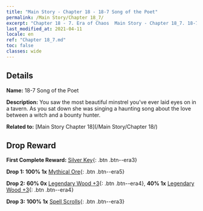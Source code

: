 ```yaml
---
title: "Main Story - Chapter 18 - 18-7 Song of the Poet"
permalink: /Main Story/Chapter 18_7/
excerpt: "Chapter 18 - 7. Era of Chaos  Main Story - Chapter 18_7. 18-7 Song of the Poet"
last_modified_at: 2021-04-11
locale: en
ref: "Chapter 18_7.md"
toc: false
classes: wide
---
```


## Details

 **Name:** 18-7 Song of the Poet

 **Description:** You saw the most beautiful minstrel you've ever laid eyes on in a tavern. As you sat down she was singing a haunting song about the love between a witch and a bounty hunter.

 **Related to:** [Main Story Chapter 18](/Main Story/Chapter 18/)

## Drop Reward

 **First Complete Reward:** [Silver Key](/Items/con_693/){: .btn .btn--era3}

 **Drop 1:** **100% 1x** [Mythical Ore](/Items/mat_61/){: .btn .btn--era5}

 **Drop 2:** **60% 0x** [Legendary Wood +3](/Items/mat_55/){: .btn .btn--era4}, **40% 1x** [Legendary Wood +3](/Items/mat_55/){: .btn .btn--era4}

 **Drop 3:** **100% 1x** [Spell Scrolls](/Items/con_694/){: .btn .btn--era3}

